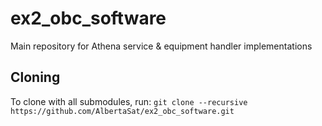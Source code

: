 # ex2_obc_software
Main repository for Athena service &amp; equipment handler implementations

## Cloning
To clone with all submodules, run: `git clone --recursive https://github.com/AlbertaSat/ex2_obc_software.git`
